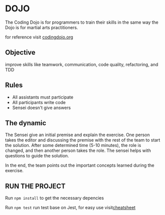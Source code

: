 # DOJO
The Coding Dojo is for programmers to train their skills in the same way the Dojo is for martial arts practitioners.

for reference visit [codingdojo.org](https://codingdojo.org/)

## Objective
improve skills like teamwork, communication, code quality, refactoring, and TDD

## Rules
- All assistants must participate
- All participants write code
- Sensei doesn't give answers

## The dynamic 
The Sensei give an initial premise and explain the exercise.
One person takes the editor and discussing the premise with the rest of the team to start the solution. After some determined time (5-10 minutes), the role is changed, and then another person takes the role. The sensei helps with questions to guide the solution.

In the end, the team points out the important concepts learned during the exercise.


## RUN THE PROJECT

Run `npm install` to get the necessary depencies

Run `npm test` run test base on Jest, for easy use visit[cheatsheet](https://devhints.io/jest)
